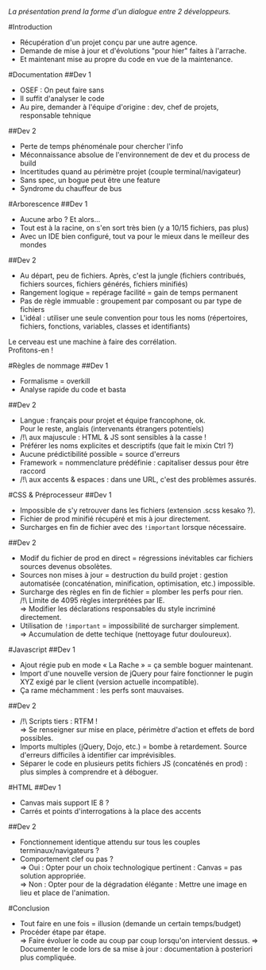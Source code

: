 _La présentation prend la forme d'un dialogue entre 2 développeurs._

#Introduction
- Récupération d'un projet conçu par une autre agence.
- Demande de mise à jour et d'évolutions "pour hier" faites à l'arrache.
- Et maintenant mise au propre du code en vue de la maintenance.


#Documentation
##Dev 1
- OSEF : On peut faire sans
- Il suffit d'analyser le code
- Au pire, demander à l'équipe d'origine : dev, chef de projets, responsable tehnique

##Dev 2
- Perte de temps phénoménale pour chercher l'info
- Méconnaissance absolue de l'environnement de dev et du process de build
- Incertitudes quand au périmètre projet (couple terminal/navigateur)
- Sans spec, un bogue peut être une feature
- Syndrome du chauffeur de bus


#Arborescence
##Dev 1
- Aucune arbo ? Et alors...
- Tout est à la racine, on s'en sort très bien (y a 10/15 fichiers, pas plus)
- Avec un IDE bien configuré, tout va pour le mieux dans le meilleur des mondes

##Dev 2
- Au départ, peu de fichiers. Après, c'est la jungle (fichiers contribués, fichiers sources, fichiers générés, fichiers minifiés)
- Rangement logique = repérage facilité = gain de temps permanent
- Pas de règle immuable : groupement par composant ou par type de fichiers
- L'idéal : utiliser une seule convention pour tous les noms (répertoires, fichiers, fonctions, variables, classes et identifiants)

Le cerveau est une machine à faire des corrélation.   
Profitons-en !


#Règles de nommage
##Dev 1
- Formalisme = overkill
- Analyse rapide du code et basta

##Dev 2
- Langue : français pour projet et équipe francophone, ok.   
Pour le reste, anglais (intervenants étrangers potentiels)
- /!\ aux majuscule : HTML & JS sont sensibles à la casse ! 
- Préférer les noms explicites et descriptifs (que fait le mixin Ctrl ?)
- Aucune prédictibilité possible = source d'erreurs
- Framework = nommenclature prédéfinie : capitaliser dessus pour être raccord
- /!\ aux accents & espaces : dans une URL, c'est des problèmes assurés.


#CSS & Préprocesseur
##Dev 1
- Impossible de s'y retrouver dans les fichiers (extension .scss kesako ?).
- Fichier de prod minifié récupéré et mis à jour directement.
- Surcharges en fin de fichier avec des `!important` lorsque nécessaire.

##Dev 2
- Modif du fichier de prod en direct = régressions inévitables car fichiers sources devenus obsolètes.
- Sources non mises à jour = destruction du build projet : gestion automatisée (concaténation, minification, optimisation, etc.) impossible.
- Surcharge des règles en fin de fichier = plomber les perfs pour rien.   
/!\ Limite de 4095 règles interprétées par IE.   
=> Modifier les déclarations responsables du style incriminé directement.
- Utilisation de `!important` = impossibilité de surcharger simplement.   
=> Accumulation de dette techique (nettoyage futur douloureux).


#Javascript
##Dev 1
- Ajout régie pub en mode « La Rache » = ça semble boguer maintenant.
- Import d'une nouvelle version de jQuery pour faire fonctionner le pugin XYZ exigé par le client (version actuelle incompatible).
- Ça rame méchamment : les perfs sont mauvaises.

##Dev 2
- /!\ Scripts tiers : RTFM !   
=> Se renseigner sur mise en place, périmètre d'action et effets de bord possibles.
- Imports multiples (jQuery, Dojo, etc.) = bombe à retardement. Source d'erreurs difficiles à identifier car imprévisibles.
- Séparer le code en plusieurs petits fichiers JS (concaténés en prod) : plus simples à comprendre et à déboguer.


#HTML
##Dev 1
- Canvas mais support IE 8 ?
- Carrés et points d'interrogations à la place des accents

##Dev 2
- Fonctionnement identique attendu sur tous les couples terminaux/navigateurs ?
- Comportement clef ou pas ?   
=> Oui : Opter pour un choix technologique pertinent : Canvas = pas solution appropriée.   
=> Non : Opter pour de la dégradation élégante : Mettre une image en lieu et place de l'animation.


#Conclusion
- Tout faire en une fois = illusion (demande un certain temps/budget)
- Procéder étape par étape.   
=> Faire évoluer le code au coup par coup lorsqu'on intervient dessus.
=> Documenter le code lors de sa mise à jour : documentation à posteriori plus compliquée.
